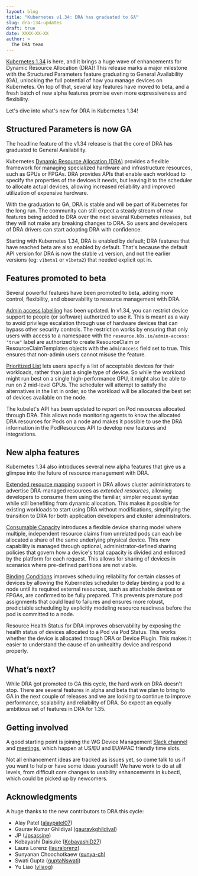 ```yaml
---
layout: blog
title: "Kubernetes v1.34: DRA has graduated to GA"
slug: dra-134-updates
draft: true
date: XXXX-XX-XX
author: >
  The DRA team
---
```


[Kubernetes 1.34](XXXXX) is here, and it brings a huge wave of enhancements for Dynamic Resource Allocation (DRA)! This
release marks a major milestone with the Structured Parameters feature graduating to General Availability (GA),
unlocking the full potential of how you manage devices on Kubernetes. On top of that, several key features have
moved to beta, and a fresh batch of new alpha features promise even more expressiveness and flexibility.

Let's dive into what's new for DRA in Kubernetes 1.34!

## Structured Parameters is now GA
The headline feature of the v1.34 release is that the core of DRA has graduated to General Availability.

Kubernetes [Dynamic Resource Allocation (DRA)](/docs/concepts/scheduling-eviction/dynamic-resource-allocation/) provides
a flexible framework for managing specialized hardware and infrastructure resources, such as GPUs or FPGAs. DRA
provides APIs that enable each workload to specify the properties of the devices it needs, but leaving it to the
scheduler to allocate actual devices, allowing increased reliability and improved utilization of expensive hardware.

With the graduation to GA, DRA is stable and will be part of Kubernetes for the long run. The community can still
expect a steady stream of new features being added to DRA over the next several Kubernetes releases, but they will
not make any breaking changes to DRA. So users and developers of DRA drivers can start adopting DRA with confidence.

Starting with Kubernetes 1.34, DRA is enabled by default; DRA features that have reached beta are also enabled by default.
That's because the default API version for DRA is now the stable `v1` version, and not the earlier versions
(eg: `v1beta1` or `v1beta2`) that needed explicit opt in.

## Features promoted to beta
Several powerful features have been promoted to beta, adding more control, flexibility, and observability to resource
management with DRA.

[Admin access labelling](/docs/concepts/scheduling-eviction/dynamic-resource-allocation/#admin-access) has been updated.
In v1.34, you can restrict device support to people (or software) authorized to use it. This is meant
as a way to avoid privilege escalation through use of hardware devices that can bypass other security controls. 
The restriction works by ensuring that only users with access to a namespace with the 
`resource.k8s.io/admin-access: "true"` label are authorized to create
ResourceClaim or ResourceClaimTemplates objects with the `adminAccess` field set to true. This ensures that non-admin users cannot misuse the feature.

[Prioritized List](/docs/concepts/scheduling-eviction/dynamic-resource-allocation/#prioritized-list) lets users specify
a list of acceptable devices for their workloads, rather than just a single type of device. So while the workload
might run best on a single high-performance GPU, it might also be able to run on 2 mid-level GPUs. The scheduler will
attempt to satisfy the alternatives in the list in order, so the workload will be allocated the best set of devices
available on the node.

The kubelet's API has been updated to report on Pod resources allocated through DRA. This allows node monitoring agents
to know the allocated DRA resources for Pods on a node and makes it possible to use the DRA information in the PodResources API
to develop new features and integrations.

## New alpha features
Kubernetes 1.34 also introduces several new alpha features that give us a glimpse into the future of resource management with DRA.

[Extended resource mapping](/docs/concepts/scheduling-eviction/dynamic-resource-allocation/#extended-resource) support in DRA allows
cluster administrators to advertise DRA-managed resources as _extended resources_, allowing developers to consume them using
the familiar, simpler request syntax while still benefiting from dynamic allocation. This makes it possible for existing
workloads to start using DRA without modifications, simplifying the transition to DRA for both application developers and
cluster administrators.

[Consumable Capacity](/docs/concepts/scheduling-eviction/dynamic-resource-allocation/#consumable-capacity) introduces a flexible
device sharing model where multiple, independent resource claims from unrelated
pods can each be allocated a share of the same underlying physical device. This new capability is managed through optional,
administrator-defined sharing policies that govern how a device's total capacity is divided and enforced by the platform for
each request. This allows for sharing of devices in scenarios where pre-defined partitions are not viable.

[Binding Conditions](/docs/concepts/scheduling-eviction/dynamic-resource-allocation/#binding-conditions) improves scheduling
reliability for certain classes of devices by allowing the Kubernetes scheduler to delay binding a pod to a node until its
required external resources, such as attachable devices or FPGAs, are confirmed to be fully prepared. This prevents premature
pod assignments that could lead to failures and ensures more robust, predictable scheduling by explicitly modeling resource
readiness before the pod is committed to a node.

Resource Health Status for DRA improves observability by exposing the health status of devices allocated to a Pod via Pod Status.
This works whether the device is allocated through DRA or Device Plugin. This makes it easier to understand the cause of an
unhealthy device and respond properly.

## What’s next?

While DRA got promoted to GA this cycle, the hard work on DRA doesn't stop. There are several features in alpha and beta that
we plan to bring to GA in the next couple of releases and we are looking to continue to improve performance, scalability
and reliability of DRA. So expect an equally ambitious set of features in DRA for 1.35.

## Getting involved

A good starting point is joining the WG Device Management [Slack channel](https://kubernetes.slack.com/archives/C0409NGC1TK) and [meetings](https://docs.google.com/document/d/1qxI87VqGtgN7EAJlqVfxx86HGKEAc2A3SKru8nJHNkQ/edit?tab=t.0#heading=h.tgg8gganowxq), which happen at US/EU and EU/APAC friendly time slots.

Not all enhancement ideas are tracked as issues yet, so come talk to us if you want to help or have some ideas yourself! We have work to do at all levels, from difficult core changes to usability enhancements in kubectl, which could be picked up by newcomers.

## Acknowledgments

A huge thanks to the new contributors to DRA this cycle:
* Alay Patel ([alaypatel07](https://github.com/alaypatel07))
* Gaurav Kumar Ghildiyal ([gauravkghildiyal](https://github.com/gauravkghildiyal))
* JP ([Jpsassine](https://github.com/Jpsassine))
* Kobayashi Daisuke ([KobayashiD27](https://github.com/KobayashiD27))
* Laura Lorenz ([lauralorenz](https://github.com/lauralorenz))
* Sunyanan Choochotkaew ([sunya-ch](https://github.com/sunya-ch))
* Swati Gupta ([guptaNswati](https://github.com/guptaNswati))
* Yu Liao ([yliaog](https://github.com/yliaog))
